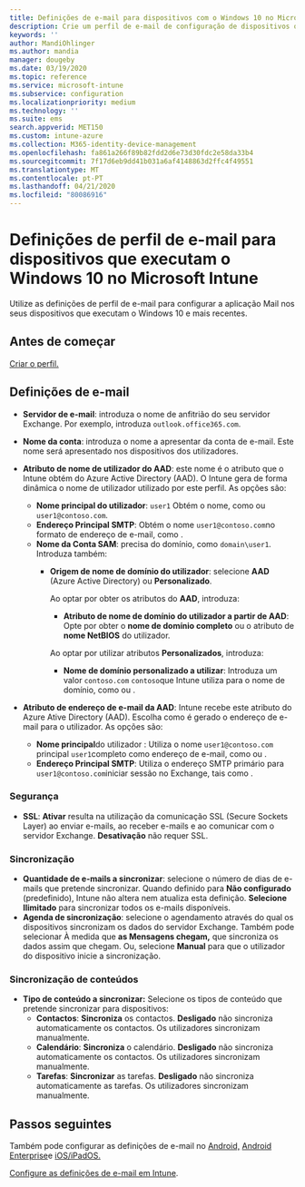 ```yaml
---
title: Definições de e-mail para dispositivos com o Windows 10 no Microsoft Intune – Azure | Microsoft Docs
description: Crie um perfil de e-mail de configuração de dispositivos que utiliza os servidores Exchange e obtém atributos do Azure Active Directory. Também pode ativar o SSL e sincronizar e-mails e agendas em dispositivos com o Windows 10 através do Microsoft Intune.
keywords: ''
author: MandiOhlinger
ms.author: mandia
manager: dougeby
ms.date: 03/19/2020
ms.topic: reference
ms.service: microsoft-intune
ms.subservice: configuration
ms.localizationpriority: medium
ms.technology: ''
ms.suite: ems
search.appverid: MET150
ms.custom: intune-azure
ms.collection: M365-identity-device-management
ms.openlocfilehash: fa861a266f89b82fdd2d6e73d30fdc2e58da33b4
ms.sourcegitcommit: 7f17d6eb9dd41b031a6af4148863d2ffc4f49551
ms.translationtype: MT
ms.contentlocale: pt-PT
ms.lasthandoff: 04/21/2020
ms.locfileid: "80086916"
---
```

# <a name="email-profile-settings-for-devices-running-windows-10-in-microsoft-intune"></a>Definições de perfil de e-mail para dispositivos que executam o Windows 10 no Microsoft Intune

Utilize as definições de perfil de e-mail para configurar a aplicação Mail nos seus dispositivos que executam o Windows 10 e mais recentes.

## <a name="before-you-begin"></a>Antes de começar

[Criar o perfil.](email-settings-configure.md)

## <a name="email-settings"></a>Definições de e-mail

- **Servidor de e-mail**: introduza o nome de anfitrião do seu servidor Exchange. Por exemplo, introduza `outlook.office365.com`.
- **Nome da conta**: introduza o nome a apresentar da conta de e-mail. Este nome será apresentado nos dispositivos dos utilizadores.
- **Atributo de nome de utilizador do AAD**: este nome é o atributo que o Intune obtém do Azure Active Directory (AAD). O Intune gera de forma dinâmica o nome de utilizador utilizado por este perfil. As opções são:
  - **Nome principal do utilizador**: `user1` Obtém o nome, como ou `user1@contoso.com`.
  - **Endereço Principal SMTP**: Obtém o nome `user1@contoso.com`no formato de endereço de e-mail, como .
  - **Nome da Conta SAM**: precisa do domínio, como `domain\user1`. Introduza também:  
    - **Origem de nome de domínio do utilizador**: selecione **AAD** (Azure Active Directory) ou **Personalizado**.

      Ao optar por obter os atributos do **AAD**, introduza:
      - **Atributo de nome de domínio do utilizador a partir de AAD**: Opte por obter o **nome de domínio completo** ou o atributo de **nome NetBIOS** do utilizador.

      Ao optar por utilizar atributos **Personalizados**, introduza:
      - **Nome de domínio personalizado a utilizar**: Introduza um valor `contoso.com` `contoso`que Intune utiliza para o nome de domínio, como ou .

- **Atributo de endereço de e-mail da AAD**: Intune recebe este atributo do Azure Ative Directory (AAD). Escolha como é gerado o endereço de e-mail para o utilizador. As opções são:
  - **Nome principal**do utilizador : Utiliza o nome `user1@contoso.com` principal `user1`completo como endereço de e-mail, como ou .
  - **Endereço Principal SMTP**: Utiliza o endereço SMTP primário para `user1@contoso.com`iniciar sessão no Exchange, tais como .

### <a name="security"></a>Segurança

- **SSL**: **Ativar** resulta na utilização da comunicação SSL (Secure Sockets Layer) ao enviar e-mails, ao receber e-mails e ao comunicar com o servidor Exchange. **Desativação** não requer SSL.

### <a name="synchronization"></a>Sincronização

- **Quantidade de e-mails a sincronizar**: selecione o número de dias de e-mails que pretende sincronizar. Quando definido para **Não configurado** (predefinido), Intune não altera nem atualiza esta definição. **Selecione Ilimitado** para sincronizar todos os e-mails disponíveis.
- **Agenda de sincronização**: selecione o agendamento através do qual os dispositivos sincronizam os dados do servidor Exchange. Também pode selecionar À medida que **as Mensagens chegam,** que sincroniza os dados assim que chegam. Ou, selecione **Manual** para que o utilizador do dispositivo inicie a sincronização.

### <a name="content-sync"></a>Sincronização de conteúdos

- **Tipo de conteúdo a sincronizar:** Selecione os tipos de conteúdo que pretende sincronizar para dispositivos:
  - **Contactos**: **Sincroniza** os contactos. **Desligado** não sincroniza automaticamente os contactos. Os utilizadores sincronizam manualmente.
  - **Calendário**: **Sincroniza** o calendário. **Desligado** não sincroniza automaticamente os contactos. Os utilizadores sincronizam manualmente.
  - **Tarefas**: **Sincronizar** as tarefas. **Desligado** não sincroniza automaticamente as tarefas. Os utilizadores sincronizam manualmente.

## <a name="next-steps"></a>Passos seguintes

Também pode configurar as definições de e-mail no [Android,](email-settings-android.md) [Android Enterprise](email-settings-android-enterprise.md)e [iOS/iPadOS.](email-settings-ios.md) 

[Configure as definições de e-mail em Intune](email-settings-configure.md).
